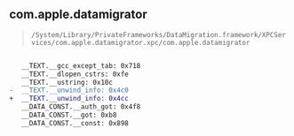 ## com.apple.datamigrator

> `/System/Library/PrivateFrameworks/DataMigration.framework/XPCServices/com.apple.datamigrator.xpc/com.apple.datamigrator`

```diff

   __TEXT.__gcc_except_tab: 0x718
   __TEXT.__dlopen_cstrs: 0xfe
   __TEXT.__ustring: 0x10c
-  __TEXT.__unwind_info: 0x4c0
+  __TEXT.__unwind_info: 0x4cc
   __DATA_CONST.__auth_got: 0x4f8
   __DATA_CONST.__got: 0xb8
   __DATA_CONST.__const: 0x898

```
